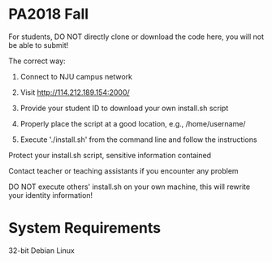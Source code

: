 # PA2018 Fall

For students, DO NOT directly clone or download the code here, you will not be able to submit!

The correct way:

1. Connect to NJU campus network

2. Visit http://114.212.189.154:2000/

3. Provide your student ID to download your own install.sh script

4. Properly place the script at a good location, e.g., /home/username/

5. Execute './install.sh' from the command line and follow the instructions

Protect your install.sh script, sensitive information contained 

Contact teacher or teaching assistants if you encounter any problem

DO NOT execute others' install.sh on your own machine, this will rewrite your identity information!

# System Requirements

32-bit Debian Linux
